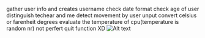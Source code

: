 gather user info and creates username
check date format
check age of user
distinguish techear and me
detect movement by user unput
convert celsius or farenheit degrees
evaluate the temperature of cpu(temperature is random nr)
not perfert quit function XD
![Alt text](https://drive.google.com/file/d/157DhgMEiZTv_C3yyk9puzvVFNbju4tYZ/view?usp=drive_link)
